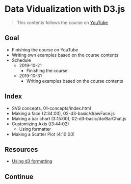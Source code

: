 # Data Vidualization with D3.js

> This contents follows the course on [YouTube](https://www.youtube.com/watch?v=_8V5o2UHG0E)

## Goal

- Finishing the course on YouTube
- Writing own examples based on the course contents
- Schedule
  - 2019-10-21
    - Finishing the course
  - 2019-10-31
    - Writing examples based on the course contents

## Index

- SVG concepts, 01-concepts/index.html
- Making a face (2:34:00), 02-d3-basic/drawFace.js
- Making a bar chart (3:15:00), 02-d3-basic/darBarChat.js
- Customizing Axis ((3:44:02)
  - Using formatter
- Making a Scatter Plot (4:10:00)

## Resources

- [Using d3 formatting](http://bl.ocks.org/zanarmstrong/05c1e95bf7aa16c4768e)

## Continue

<!-- scatter plot -->
